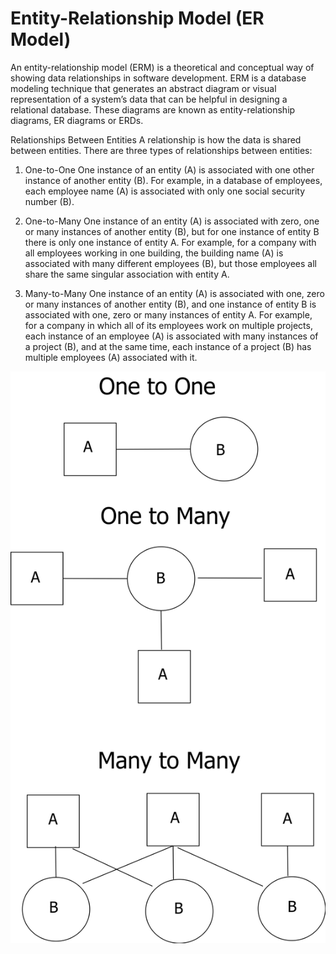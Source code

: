 # Entity-Relationship Model (ER Model)

An entity-relationship model (ERM) is a theoretical and conceptual way of showing data relationships in software development. ERM is a database modeling technique that generates an abstract diagram or visual representation of a system’s data that can be helpful in designing a relational database. These diagrams are known as entity-relationship diagrams, ER diagrams or ERDs.

Relationships Between Entities
A relationship is how the data is shared between entities. There are three types of relationships between entities:

1. One-to-One
One instance of an entity (A) is associated with one other instance of another entity (B). For example, in a database of employees, each employee name (A) is associated with only one social security number (B).

2. One-to-Many
One instance of an entity (A) is associated with zero, one or many instances of another entity (B), but for one instance of entity B there is only one instance of entity A. For example, for a company with all employees working in one building, the building name (A) is associated with many different employees (B), but those employees all share the same singular association with entity A.

3. Many-to-Many
One instance of an entity (A) is associated with one, zero or many instances of another entity (B), and one instance of entity B is associated with one, zero or many instances of entity A. For example, for a company in which all of its employees work on multiple projects, each instance of an employee (A) is associated with many instances of a project (B), and at the same time, each instance of a project (B) has multiple employees (A) associated with it.

![Entity-Relationship Model](sayantan_diagram.svg)